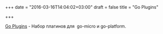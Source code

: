 +++
date = "2016-03-16T14:04:02+03:00"
draft = false
title = "Go Plugins"

+++

<p><a href="https://github.com/micro/go-plugins">Go Plugins</a>&nbsp;- Набор плагинов для &nbsp;go-micro и go-platform.</p>

